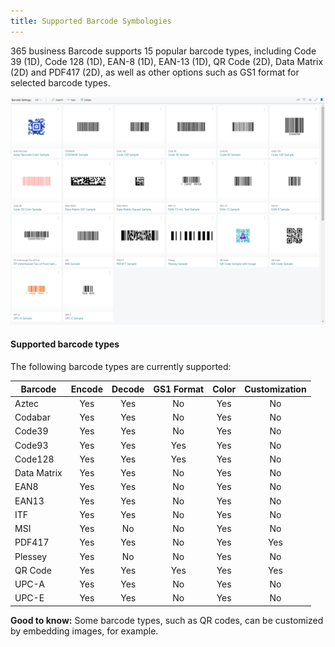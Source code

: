 ```yaml
---
title: Supported Barcode Symbologies
---
```

365 business Barcode supports 15 popular barcode types, including Code 39 (1D), Code 128 (1D), EAN-8 (1D), EAN-13 (1D), QR Code (2D), Data Matrix (2D) and PDF417 (2D), as well as other options such as GS1 format for selected barcode types.

![Barcode Settings List](/assets/images/365-business-barcode/49d8183b4bc6dd23593ffeca2c392a8f85cf40902c7342129d3cf37a3244c169.png)

#### Supported barcode types

The following barcode types are currently supported:

| Barcode | Encode | Decode | GS1 Format | Color | Customization |
| --- | :---: | :---: | :---: | :---: | :---: |
| Aztec | Yes | Yes | No | Yes | No |
| Codabar | Yes | Yes | No | Yes | No |
| Code39 | Yes | Yes | No | Yes | No |
| Code93 | Yes | Yes | Yes | Yes | No |
| Code128 | Yes | Yes | Yes | Yes | No |
| Data Matrix | Yes | Yes | No | Yes | No |
| EAN8 | Yes | Yes | No | Yes | No |
| EAN13 | Yes | Yes | No | Yes | No |
| ITF | Yes | Yes | No | Yes | No |
| MSI | Yes | No | No | Yes | No |
| PDF417 | Yes | Yes | No | Yes | Yes |
| Plessey | Yes | No | No | Yes | No |
| QR Code | Yes | Yes | Yes | Yes | Yes |
| UPC-A | Yes | Yes | No | Yes | No |
| UPC-E | Yes | Yes | No | Yes | No |

<div class="alert alert-info">
    <i class="fa-duotone fa-thin fa-lightbulb fa-lg" style="--fa-secondary-color: #00b7c3; --fa-primary-color: #111111;"></i> <strong>Good to know:</strong> Some barcode types, such as QR codes, can be customized by embedding images, for example.
</div>